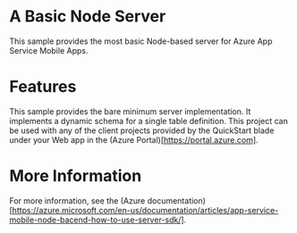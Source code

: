 # A Basic Node Server

This sample provides the most basic Node-based server for Azure App Service Mobile Apps.  

# Features

This sample provides the bare minimum server implementation.  It implements a dynamic schema 
for a single table definition.  This project can be used with any of the client projects 
provided by the QuickStart blade under your Web app in the (Azure Portal)[https://portal.azure.com].

# More Information

For more information, see the (Azure documentation)[https://azure.microsoft.com/en-us/documentation/articles/app-service-mobile-node-bacend-how-to-use-server-sdk/].
